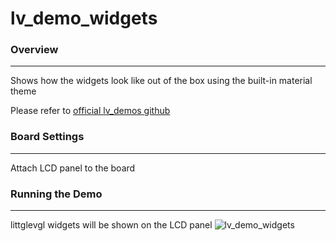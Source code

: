 # lv_demo_widgets

### Overview
***
Shows how the widgets look like out of the box using the built-in material theme

Please refer to [official lv_demos github](https://github.com/lvgl/lv_demos)

### Board Settings
***
Attach LCD panel to the board

### Running the Demo
***
littglevgl widgets will be shown on the LCD panel
![lv_demo_widgets](../../../doc/images/samples/lv_demo_stress.gif)